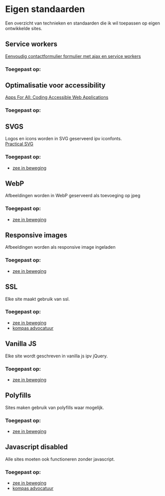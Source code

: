 # Eigen standaarden

Een overzicht van technieken en standaarden die ik wil toepassen op eigen ontwikkelde sites.

## Service workers
[Eenvoudig contactformulier formulier met ajax en service workers](https://justmarkup.com/log/2016/10/enhancing-a-comment-form/)
### Toegepast op:

## Optimalisatie voor accessibility
[Apps For All: Coding Accessible Web Applications](https://shop.smashingmagazine.com/products/apps-for-all)
### Toegepast op:

## SVGS
Logos en icons worden in SVG geserveerd ipv iconfonts.  
[Practical SVG](https://abookapart.com/products/practical-svg)
### Toegepast op:
* [zee in beweging](https://zeeinbeweging.nl/)

## WebP
Afbeeldingen worden in WebP geserveerd als toevoeging op jpeg
### Toegepast op:
* [zee in beweging](https://zeeinbeweging.nl/)

## Responsive images
Afbeeldingen worden als responsive image ingeladen
### Toegepast op:
* [zee in beweging](https://zeeinbeweging.nl/)

## SSL
Elke site maakt gebruik van ssl.
### Toegepast op:
* [zee in beweging](https://zeeinbeweging.nl/)
* [kompas advocatuur](http://kompas-advocatuur.nl/)

## Vanilla JS
Elke site wordt geschreven in vanilla js ipv jQuery.
### Toegepast op:
* [zee in beweging](https://zeeinbeweging.nl/)

## Polyfills
Sites maken gebruik van polyfills waar mogelijk.
### Toegepast op:
* [zee in beweging](https://zeeinbeweging.nl/)

## Javascript disabled
Alle sites moeten ook functioneren zonder javascript.
### Toegepast op:
* [zee in beweging](https://zeeinbeweging.nl/)
* [kompas advocatuur](http://kompas-advocatuur.nl/)
